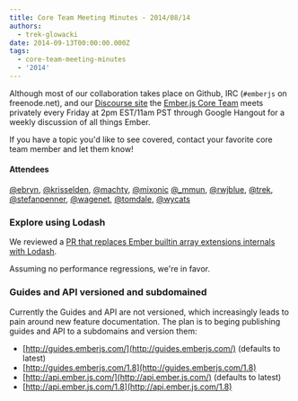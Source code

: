 ```yaml
---
title: Core Team Meeting Minutes - 2014/08/14
authors:
  - trek-glowacki
date: 2014-09-13T00:00:00.000Z
tags:
  - core-team-meeting-minutes
  - '2014'
---
```



Although most of our collaboration takes place on Github, IRC
(`#emberjs` on freenode.net), and our [Discourse site](http://discuss.emberjs.com/)
the [Ember.js Core Team](/team) meets privately every
Friday at 2pm EST/11am PST through Google Hangout for a weekly
discussion of all things Ember.

If you have a topic you'd like to see covered, contact your favorite
core team member and let them know!

#### Attendees

<!--   [@ebryn](https://twitter.com/ebryn),
  [@krisselden](https://twitter.com/krisselden),
  [@machty](https://twitter.com/machty),
  [@mixonic](https://twitter.com/mixonic)
  [@_mmun](https://twitter.com/_mmun),
  [@rwjblue](https://twitter.com/rwjblue),
  [@trek](https://twitter.com/trek),
  [@stefanpenner](https://twitter.com/stefanpenner),
  [@wagenet](https://twitter.com/wagenet),
  [@tomdale](https://twitter.com/tomdale),
  [@wifelette](https://twitter.com/wifelette),
  [@wycats](https://twitter.com/wycats) -->

[@ebryn](https://twitter.com/ebryn),
[@krisselden](https://twitter.com/krisselden),
[@machty](https://twitter.com/machty),
[@mixonic](https://twitter.com/mixonic)
[@_mmun](https://twitter.com/_mmun),
[@rwjblue](https://twitter.com/rwjblue),
[@trek](https://twitter.com/trek),
[@stefanpenner](https://twitter.com/stefanpenner),
[@wagenet](https://twitter.com/wagenet),
[@tomdale](https://twitter.com/tomdale),
[@wycats](https://twitter.com/wycats)

### Explore using Lodash

We reviewed a [PR that replaces Ember builtin array extensions internals with Lodash](https://github.com/emberjs/ember.js/pull/5019).

Assuming no performance regressions, we're in favor.

### Guides and API versioned and subdomained

Currently the Guides and API are not versioned, which increasingly leads to
pain around new feature documentation. The plan is to beging publishing guides
and API to a subdomains and version them:

* [http://guides.emberjs.com/](http://guides.emberjs.com/) (defaults to latest)
* [http://guides.emberjs.com/1.8](http://guides.emberjs.com/1.8)
* [http://api.ember.js.com/](http://api.ember.js.com/) (defaults to latest)
* [http://api.ember.js.com/1.8](http://api.ember.js.com/1.8)
